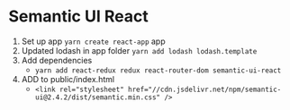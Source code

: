 # Semantic UI React


1) Set up app `yarn create react-app` app
2) Updated lodash in app folder `yarn add lodash lodash.template `
3) Add dependencies 
    - `yarn add react-redux redux react-router-dom semantic-ui-react`
4) ADD to public/index.html
    - `<link rel="stylesheet" href="//cdn.jsdelivr.net/npm/semantic-ui@2.4.2/dist/semantic.min.css" />`

